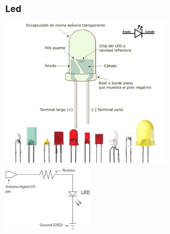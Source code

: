 # Led

![LED](https://github.com/eCanayUnsam/Labo-1/blob/main/Imagenes/led.jpg)


![Circuito](https://github.com/eCanayUnsam/Labo-1/blob/main/Imagenes/CircuitoLed.jpg)
